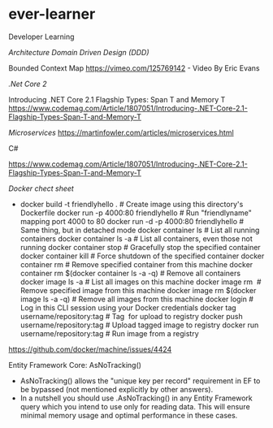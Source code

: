 # ever-learner
Developer Learning

*Architecture*
*Domain Driven Design (DDD)*

Bounded Context Map
https://vimeo.com/125769142 - Video By Eric Evans


*.Net Core 2*

Introducing .NET Core 2.1 Flagship Types: Span T and Memory T
https://www.codemag.com/Article/1807051/Introducing-.NET-Core-2.1-Flagship-Types-Span-T-and-Memory-T


*Microservices*
https://martinfowler.com/articles/microservices.html

C#

https://www.codemag.com/Article/1807051/Introducing-.NET-Core-2.1-Flagship-Types-Span-T-and-Memory-T


*Docker chect sheet*
* docker build -t friendlyhello .             # Create image using this directory's Dockerfile
docker run -p 4000:80 friendlyhello         # Run "friendlyname" mapping port 4000 to 80
docker run -d -p 4000:80 friendlyhello      # Same thing, but in detached mode
docker container ls                         # List all running containers
docker container ls -a                      # List all containers, even those not running
docker container stop <hash>                # Gracefully stop the specified container
docker container kill <hash>                # Force shutdown of the specified container
docker container rm <hash>                  # Remove specified container from this machine
docker container rm $(docker container ls -a -q)         # Remove all containers
docker image ls -a                          # List all images on this machine
docker image rm <image id>                  # Remove specified image from this machine
docker image rm $(docker image ls -a -q)    # Remove all images from this machine
docker login                                # Log in this CLI session using your Docker credentials
docker tag <image> username/repository:tag  # Tag <image> for upload to registry
docker push username/repository:tag         # Upload tagged image to registry
docker run username/repository:tag          # Run image from a registry
  
https://github.com/docker/machine/issues/4424



Entity Framework Core:
AsNoTracking()
* AsNoTracking() allows the "unique key per record" requirement in EF to be bypassed (not mentioned explicitly by other answers).
* In a nutshell you should use .AsNoTracking() in any Entity Framework query which you intend to use only for reading data. This will ensure minimal memory usage and optimal performance in these cases.
